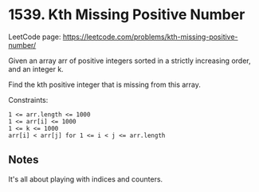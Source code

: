 # 1539. Kth Missing Positive Number

LeetCode page: https://leetcode.com/problems/kth-missing-positive-number/

Given an array arr of positive integers sorted in a strictly increasing order, and an integer k.

Find the kth positive integer that is missing from this array.

Constraints:

    1 <= arr.length <= 1000
    1 <= arr[i] <= 1000
    1 <= k <= 1000
    arr[i] < arr[j] for 1 <= i < j <= arr.length

## Notes

It's all about playing with indices and counters.
